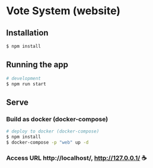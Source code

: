 # Vote System (website)
## Installation

```bash
$ npm install
```

## Running the app

```bash
# development
$ npm run start
```
## Serve
### Build as docker (docker-compose)
```bash
# deploy to docker (docker-compose)
$ npm install
$ docker-compose -p "web" up -d
```
### Access URL http://localhost/, http://127.0.0.1/ ☕️
